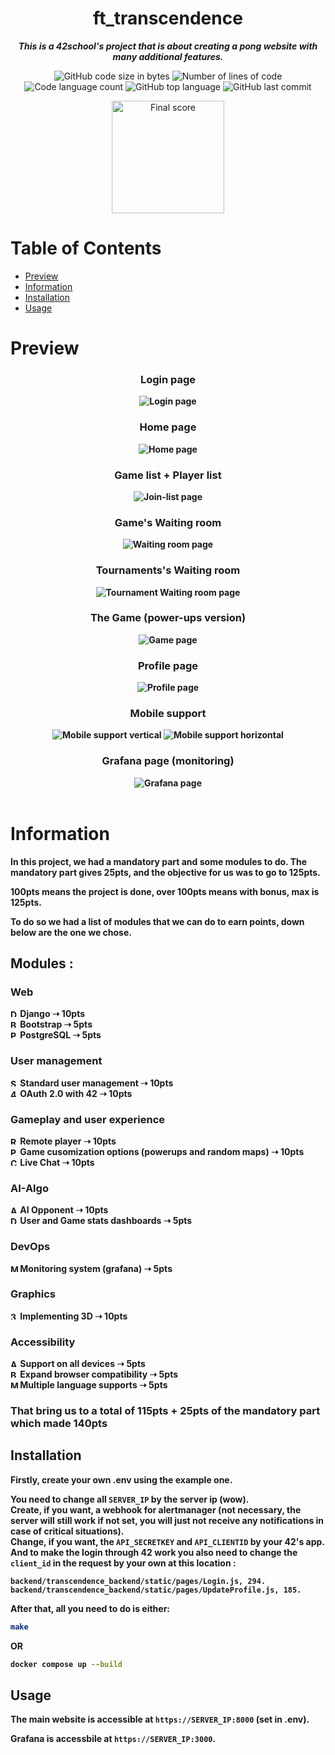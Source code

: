 <h1 align="center">ft_transcendence</h1>

<p align="center">
	<b><i>This is a 42school's project that is about creating a pong website with many additional features.</i></b><br>
</p>
<p align="center">
	<img alt="GitHub code size in bytes" src="https://img.shields.io/github/languages/code-size/rsterin/ft_transcendence?color=lightblue" />
	<img alt="Number of lines of code" src="https://img.shields.io/tokei/lines/github/rsterin/ft_transcendence?color=critical" />
	<img alt="Code language count" src="https://img.shields.io/github/languages/count/rsterin/ft_transcendence?color=yellow" />
	<img alt="GitHub top language" src="https://img.shields.io/github/languages/top/rsterin/ft_transcendence?color=blue" />
	<img alt="GitHub last commit" src="https://img.shields.io/github/last-commit/rsterin/ft_transcendence?color=green" />
</p>
<div align="center">
	<img width="180px" src=".readme/final-note.png" alt="Final score">
</div>

# Table of Contents

- [Preview](#preview)
- [Information](#information)
- [Installation](#installation)
- [Usage](#usage)

# Preview

<h3 align="center"><b>Login page<b></h3>
<div align="center">
	<img alt="Login page" src=".readme/preview/login-page.png"/>
</div>

<h3 align="center"><b>Home page<b></h3>
<div align="center">
	<img alt="Home page" src=".readme/preview/home-page.png"/>
</div>

<h3 align="center"><b>Game list + Player list<b></h3>
<div align="center">
	<img alt="Join-list page" src=".readme/preview/join-list-page.png"/>
</div>

<h3 align="center"><b>Game's Waiting room<b></h3>
<div align="center">
	<img alt="Waiting room page" src=".readme/preview/waiting-room-page.png"/>
</div>

<h3 align="center"><b>Tournaments's Waiting room<b></h3>
<div align="center">
	<img alt="Tournament Waiting room page" src=".readme/preview/tournament-waiting-room-page.png"/>
</div>

<h3 align="center"><b>The Game (power-ups version)<b></h3>
<div align="center">
	<img alt="Game page" src=".readme/preview/game-page.png"/>
</div>

<h3 align="center"><b>Profile page<b></h3>
<div align="center">
	<img alt="Profile page" src=".readme/preview/profile-page.png"/>
</div>

<h3 align="center"><b>Mobile support<b></h3>
<div align="center">
	<img alt="Mobile support vertical" src=".readme/preview/mobile-support-vertical.png"/>
	<img alt="Mobile support horizontal" src=".readme/preview/mobile-support-horizontal.png"/>
</div>

<h3 align="center"><b>Grafana page (monitoring)<b></h3>
<div align="center">
	<img alt="Grafana page" src=".readme/preview/grafana-page.png"/>
</div>
</br>

# Information

In this project, we had a mandatory part and some modules to do. The mandatory part gives 25pts, and the objective for us was to go to 125pts.

100pts means the project is done, over 100pts means with bonus, max is 125pts.

To do so we had a list of modules that we can do to earn points, down below are the one we chose.

## Modules :
### Web
<img alt="Django" src=".readme/icons/django.png" width="12px"/> Django ➝ 10pts \
<img alt="Bootstrap" src=".readme/icons/bootstrap.png" width="12px"/> Bootstrap ➝ 5pts \
<img alt="PostgreSQL" src=".readme/icons/postgresql.png" width="12px"/> PostgreSQL ➝ 5pts

### User management
<img alt="Standard user management" src=".readme/icons/user-management.png" width="12px"/> Standard user management ➝ 10pts \
<img alt="42 Login" src=".readme/icons/42-login.png" width="12px"/>  OAuth 2.0 with 42 ➝ 10pts

### Gameplay and user experience
<img alt="Remote player" src=".readme/icons/remote-player.png" width="12px"/>  Remote player ➝ 10pts \
<img alt="PowerUps" src=".readme/icons/powerups.png" width="12px"/> Game cusomization options (powerups and random maps) ➝ 10pts \
<img alt="Chat" src=".readme/icons/chat.png" width="12px"/> Live Chat ➝ 10pts

### AI-Algo
<img alt="AI" src=".readme/icons/ai.png" width="12px"/> AI Opponent ➝ 10pts \
<img alt="Dashboards" src=".readme/icons/dashboards.png" width="12px"/> User and Game stats dashboards ➝ 5pts

### DevOps
<img alt="Monitoring" src=".readme/icons/monitoring.png" width="12px"/> Monitoring system (grafana) ➝ 5pts

### Graphics
<img alt="3D" src=".readme/icons/3d.png" width="12px"/> Implementing 3D ➝ 10pts

### Accessibility
<img alt="All devices" src=".readme/icons/mobile.png" width="12px"/> Support on all devices ➝ 5pts \
<img alt="Browser" src=".readme/icons/browser.png" width="12px"/> Expand browser compatibility ➝ 5pts \
<img alt="Multiple language" src=".readme/icons/language.png" width="12px"/> Multiple language supports ➝ 5pts

### That bring us to a total of 115pts + 25pts of the mandatory part which made 140pts

## Installation

Firstly, create your own .env using the example one.

You need to change all ``SERVER_IP`` by the server ip (wow). \
Create, if you want, a webhook for alertmanager (not necessary, the server will still work if not set, you will just not receive any notifications in case of critical situations). \
Change, if you want, the ``API_SECRETKEY`` and ``API_CLIENTID`` by your 42's app. And to make the login through 42 work you also need to change the ``client_id`` in the request by your own at this location :

``backend/transcendence_backend/static/pages/Login.js, 294.`` \
``backend/transcendence_backend/static/pages/UpdateProfile.js, 185.``

After that, all you need to do is either:

```bash
make
```

OR
```bash
docker compose up --build
```

## Usage

The main website is accessible at ``https://SERVER_IP:8000`` (set in .env).

Grafana is accessbile at ``https://SERVER_IP:3000``.
